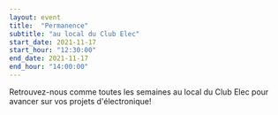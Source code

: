 ```yaml
---
layout: event
title:  "Permanence"
subtitle: "au local du Club Elec"
start_date: 2021-11-17
start_hour: "12:30:00"
end_date: 2021-11-17
end_hour: "14:00:00"
---
```


Retrouvez-nous comme toutes les semaines au local du Club Elec pour avancer sur vos projets d'électronique!
